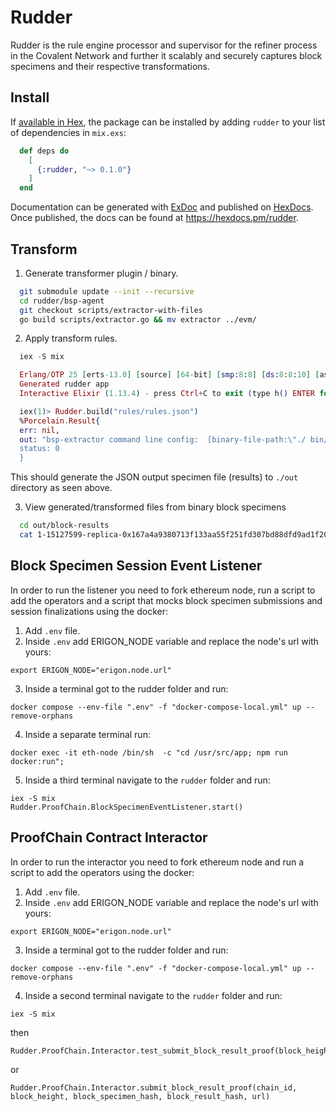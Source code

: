 # Rudder

Rudder is the rule engine processor and supervisor for the refiner process in the Covalent Network and further it scalably and securely captures block specimens and their respective transformations.

## Install

If [available in Hex](https://hex.pm/docs/publish), the package can be installed
by adding `rudder` to your list of dependencies in `mix.exs`:

  ```elixir
    def deps do
      [
        {:rudder, "~> 0.1.0"}
      ]
    end
  ```

Documentation can be generated with [ExDoc](https://github.com/elixir-lang/ex_doc)
and published on [HexDocs](https://hexdocs.pm). Once published, the docs can
be found at <https://hexdocs.pm/rudder>.

## Transform

1. Generate transformer plugin / binary.

  ```bash
    git submodule update --init --recursive
    cd rudder/bsp-agent
    git checkout scripts/extractor-with-files
    go build scripts/extractor.go && mv extractor ../evm/
  ```

2. Apply transform rules.

  ```elixir
    iex -S mix

    Erlang/OTP 25 [erts-13.0] [source] [64-bit] [smp:8:8] [ds:8:8:10] [async-threads:1] [jit:ns] [dtrace]
    Generated rudder app
    Interactive Elixir (1.13.4) - press Ctrl+C to exit (type h() ENTER for help)

    iex(1)> Rudder.build("rules/rules.json")
    %Porcelain.Result{
    err: nil,
    out: "bsp-extractor command line config:  [binary-file-path:\"./ bin/block-specimens/\" codec-path:\"./bsp-agent/codec/block-ethereum.avsc\" indent-json:\"0\" output-file-path:\"./out/block-results/\"]\n\nfile:  out/block-results/1-15127599-replica-0x167a4a9380713f133aa55f251fd307bd88dfd9ad1f2087346e1b741ff47ba7f5-specimen.json bytes:  1563265\n\nfile:  out/block-results/1-15127600-replica-0x14a2d5978dcde0e6988871c1a246bea31e44f73467f7c242f9cd19c30cd5f8b1-specimen.json bytes:  2761078\n\nfile:  out/block-results/1-15127601-replica-0x4757d9272c0f4c5f961667d43265123d22d7459d63f2041866df2962758c6070-specimen.json bytes:  3693996\n\nfile:  out/block-results/
    status: 0
    }
  ```

This should generate the JSON output specimen file (results) to `./out` directory as seen above.

3. View generated/transformed files from binary block specimens

  ```bash
    cd out/block-results
    cat 1-15127599-replica-0x167a4a9380713f133aa55f251fd307bd88dfd9ad1f2087346e1b741ff47ba7f5-specimen.json
  ```

## Block Specimen Session Event Listener
In order to run the listener you need to fork ethereum node, run a script to add the operators and a script that mocks block specimen submissions and session finalizations using the docker:
1. Add `.env` file.
2. Inside `.env` add ERIGON_NODE variable and replace the node's url with yours:
```
export ERIGON_NODE="erigon.node.url"
```
3. Inside a terminal got to the rudder folder and run: 
``` 
docker compose --env-file ".env" -f "docker-compose-local.yml" up --remove-orphans
```
4. Inside a separate terminal run:
```
docker exec -it eth-node /bin/sh  -c "cd /usr/src/app; npm run docker:run";
```
5. Inside a third terminal navigate to the `rudder` folder and run:
```
iex -S mix 
Rudder.ProofChain.BlockSpecimenEventListener.start()
```

## ProofChain Contract Interactor 
In order to run the interactor you need to fork ethereum node and run a script to add the operators using the docker:
1. Add `.env` file.
2. Inside `.env` add ERIGON_NODE variable and replace the node's url with yours:
```
export ERIGON_NODE="erigon.node.url"
```
3. Inside a terminal got to the rudder folder and run: 
``` 
docker compose --env-file ".env" -f "docker-compose-local.yml" up --remove-orphans
```
4. Inside a second terminal navigate to the `rudder` folder and run:
```
iex -S mix 
```

then
```
Rudder.ProofChain.Interactor.test_submit_block_result_proof(block_height)
```
or
```
Rudder.ProofChain.Interactor.submit_block_result_proof(chain_id, block_height, block_specimen_hash, block_result_hash, url) 
```